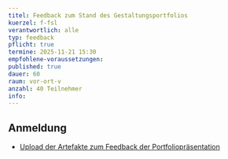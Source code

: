 ```yaml
---
titel: Feedback zum Stand des Gestaltungsportfolios
kuerzel: f-fsl
verantwortlich: alle
typ: feedback
pflicht: true
termine: 2025-11-21 15:30
empfohlene-voraussetzungen: 
published: true
dauer: 60
raum: vor-ort-v
anzahl: 40 Teilnehmer
info:
---
```


## Anmeldung

- [Upload der Artefakte zum Feedback der Portfoliopräsentation](https://ilu.th-koeln.de/ilias.php?baseClass=ilexercisehandlergui&cmdNode=cw:nq:4i&cmdClass=ilAssignmentPresentationGUI&ref_id=679417&mode=future&from_overview=1&ass_id=23826)

